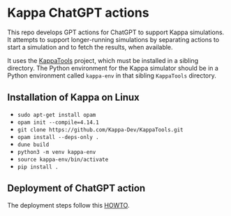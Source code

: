 # Kappa ChatGPT actions

This repo develops GPT actions for ChatGPT to support Kappa simulations.
It attempts to support longer-running simulations by separating actions to start a simulation and to fetch the results, when available.

It uses the [KappaTools](https://github.com/Kappa-Dev/KappaTools) project, which must be installed in a sibling directory. The Python environment for the Kappa simulator should be in a Python environment called `kappa-env` in that sibling `KappaTools` directory.

## Installation of Kappa on Linux

- `sudo apt-get install opam`
- `opam init --compile=4.14.1`
- `git clone https://github.com/Kappa-Dev/KappaTools.git`
- `opam install --deps-only .`
- `dune build`
- `python3 -m venv kappa-env`
- `source kappa-env/bin/activate`
- `pip install .`

## Deployment of ChatGPT action

The deployment steps follow this [HOWTO](https://github.com/namin/io-chatgpt.livecode.ch/tree/main/deploy).
